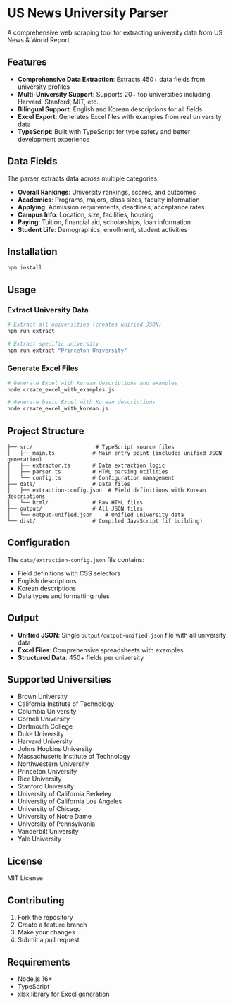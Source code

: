 # US News University Parser

A comprehensive web scraping tool for extracting university data from US News & World Report.

## Features

- **Comprehensive Data Extraction**: Extracts 450+ data fields from university profiles
- **Multi-University Support**: Supports 20+ top universities including Harvard, Stanford, MIT, etc.
- **Bilingual Support**: English and Korean descriptions for all fields
- **Excel Export**: Generates Excel files with examples from real university data
- **TypeScript**: Built with TypeScript for type safety and better development experience

## Data Fields

The parser extracts data across multiple categories:

- **Overall Rankings**: University rankings, scores, and outcomes
- **Academics**: Programs, majors, class sizes, faculty information
- **Applying**: Admission requirements, deadlines, acceptance rates
- **Campus Info**: Location, size, facilities, housing
- **Paying**: Tuition, financial aid, scholarships, loan information
- **Student Life**: Demographics, enrollment, student activities

## Installation

```bash
npm install
```

## Usage

### Extract University Data

```bash
# Extract all universities (creates unified JSON)
npm run extract

# Extract specific university
npm run extract "Princeton University"
```

### Generate Excel Files

```bash
# Generate Excel with Korean descriptions and examples
node create_excel_with_examples.js

# Generate basic Excel with Korean descriptions
node create_excel_with_korean.js
```

## Project Structure

```
├── src/                    # TypeScript source files
│   ├── main.ts            # Main entry point (includes unified JSON generation)
│   ├── extractor.ts       # Data extraction logic
│   ├── parser.ts          # HTML parsing utilities
│   └── config.ts          # Configuration management
├── data/                  # Data files
│   ├── extraction-config.json  # Field definitions with Korean descriptions
│   └── html/              # Raw HTML files
├── output/                # All JSON files
│   └── output-unified.json    # Unified university data
└── dist/                  # Compiled JavaScript (if building)
```

## Configuration

The `data/extraction-config.json` file contains:
- Field definitions with CSS selectors
- English descriptions
- Korean descriptions
- Data types and formatting rules

## Output

- **Unified JSON**: Single `output/output-unified.json` file with all university data
- **Excel Files**: Comprehensive spreadsheets with examples
- **Structured Data**: 450+ fields per university

## Supported Universities

- Brown University
- California Institute of Technology
- Columbia University
- Cornell University
- Dartmouth College
- Duke University
- Harvard University
- Johns Hopkins University
- Massachusetts Institute of Technology
- Northwestern University
- Princeton University
- Rice University
- Stanford University
- University of California Berkeley
- University of California Los Angeles
- University of Chicago
- University of Notre Dame
- University of Pennsylvania
- Vanderbilt University
- Yale University

## License

MIT License

## Contributing

1. Fork the repository
2. Create a feature branch
3. Make your changes
4. Submit a pull request

## Requirements

- Node.js 16+
- TypeScript
- xlsx library for Excel generation
